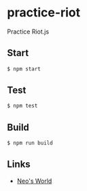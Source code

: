 # practice-riot

Practice Riot.js


## Start

```bash
$ npm start
```


## Test

```bash
$ npm test
```


## Build

```bash
$ npm run build
```


## Links

- [Neo's World](https://neos21.net/)
